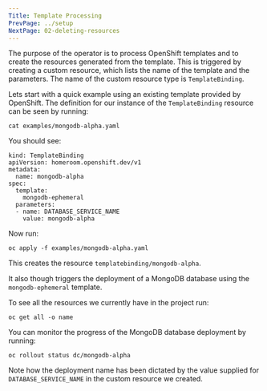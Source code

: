 ```yaml
---
Title: Template Processing
PrevPage: ../setup
NextPage: 02-deleting-resources
---
```


The purpose of the operator is to process OpenShift templates and to create the resources generated from the template. This is triggered by creating a custom resource, which lists the name of the template and the parameters. The name of the custom resource type is `TemplateBinding`.

Lets start with a quick example using an existing template provided by OpenShift. The definition for our instance of the `TemplateBinding` resource can be seen by running:

```execute
cat examples/mongodb-alpha.yaml
```

You should see:

```
kind: TemplateBinding
apiVersion: homeroom.openshift.dev/v1
metadata:
  name: mongodb-alpha
spec:
  template:
    mongodb-ephemeral
  parameters:
  - name: DATABASE_SERVICE_NAME
    value: mongodb-alpha
```

Now run:

```execute
oc apply -f examples/mongodb-alpha.yaml
```

This creates the resource `templatebinding/mongodb-alpha`.

It also though triggers the deployment of a MongoDB database using the `mongodb-ephemeral` template.

To see all the resources we currently have in the project run:

```execute
oc get all -o name
```

You can monitor the progress of the MongoDB database deployment by running:

```execute
oc rollout status dc/mongodb-alpha
```

Note how the deployment name has been dictated by the value supplied for `DATABASE_SERVICE_NAME` in the custom resource we created.
